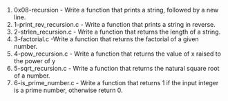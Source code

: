 1. 0x08-recursion - Write a function that prints a string, followed by a new line.
2. 1-print_rev_recursion.c - Write a function that prints a string in reverse.
3. 2-strlen_recursion.c - Write a function that returns the length of a string.
4. 3-factorial.c -Write a function that returns the factorial of a given number.
5. 4-pow_recursion.c - Write a function that returns the value of x raised to the power of y
6. 5-sqrt_recursion.c - Write a function that returns the natural square root of a number.
7. 6-is_prime_number.c - Write a function that returns 1 if the input integer is a prime number, otherwise return 0.
